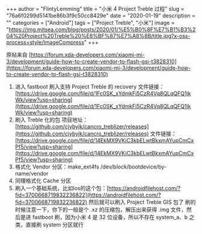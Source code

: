 +++
author = "FlintyLemming"
title = "小米 4 Project Treble 过程"
slug = "76a6f0299d5141be86b3f9c50cc8429e"
date = "2020-01-19"
description = ""
categories = ["Android"]
tags = ["Project Treble", "小米"]
image = "https://img.mitsea.com/blog/posts/2020/01/%E5%B0%8F%E7%B1%B3%204%20Project%20Treble%20%E8%BF%87%E7%A8%8B/title.jpg?x-oss-process=style/ImageCompress"
+++

原帖来自 [https://forum.xda-developers.com/xiaomi-mi-3/development/guide-how-to-create-vendor-to-flash-gsi-t3828310](https://forum.xda-developers.com/xiaomi-mi-3/development/guide-how-to-create-vendor-to-flash-gsi-t3828310)

1. 进入 fastboot 刷入支持 Project Treble 的 recovery
文件链接：[https://drive.google.com/file/d/1Fc0SK_xYdmkFi5CzR4Vq8QLqQFQ1ikWk/view?usp=sharing](https://drive.google.com/file/d/1Fc0SK_xYdmkFi5CzR4Vq8QLqQFQ1ikWk/view?usp=sharing)
2. 刷入 Treble 化的包
项目地址：[https://github.com/cjybyjk/cancro_treblizer/releases](https://github.com/cjybyjk/cancro_treblizer/releases)
文件链接：[https://drive.google.com/file/d/14EkMX9VKiC3kbELwtBkxmAYupCmCxPf5/view?usp=sharing](https://drive.google.com/file/d/14EkMX9VKiC3kbELwtBkxmAYupCmCxPf5/view?usp=sharing)
3. 格式化 Vendor 分区：make_ext4fs /dev/block/bootdevice/by-name/vendor
4. 同理格式化 Cache 分区
5. 刷入一个基础系统，比如los的这个包：[https://androidfilehost.com/?fid=3700668719832236822](https://androidfilehost.com/?fid=3700668719832236822)
然后就可以刷入 Project Treble GIS 包了
刷的时候注意一下，你下的一般是个 .xz 的压缩包，解压出来获得 .img 文件，然后是进 fastboot 刷，因为小米 4 是 32 位设备，所以不存在 system_a、b 之类，直接刷 system 分区就行
